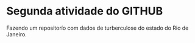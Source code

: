 # Segunda atividade do GITHUB

Fazendo um repositorío com dados de turberculose do estado do Rio de Janeiro.
